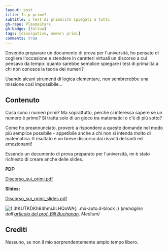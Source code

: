 ```yaml
---
layout: post
title: Is p prime?
subtitle: i test di primalità spiegati a tutti
gh-repo: PlasmaStark
gh-badge: [follow]
tags: [divulgativo, numeri primi]
comments: true
---
```


Dovendo preparare un documento di prova per l'università, ho pensato di cogliere l'occasione e stendere in caratteri virtuali un discorso 
a cui pensavo da tempo: quanto sarebbe semplice spiegare i test di primalità a chi non conosce la teoria dei numeri? 

Usando alcuni strumenti di logica elementare, non sembrerebbe una missione così impossibile...

## Contenuto

Cosa sono i numeri primi? Ma soprattutto, perché ci interessa sapere se un numero è primo? Si tratta solo di un gioco tra matematici o c'è di più sotto?

Come ho preannunciato, proverò a rispondere a queste domande nel modo più semplice possibile - appetibile anche a chi non si intenda
molto di matematica. Il risultato è un breve discorso dai risvolti deliranti ed emozionanti!

Essendo un documento di prova preparato per l'università, mi è stato richiesto di creare anche delle slides.

**PDF:**

[Discorso_sui_primi.pdf](https://github.com/PlasmaStark/plasmastark.github.io/files/6364525/Discorso.sui.primi.pdf)

**Slides:**

[Discorso_sui_primi_slides.pdf](https://github.com/PlasmaStark/plasmastark.github.io/files/6364534/Discorso_sui_primi_slides.pdf)

![1 3tKUTKDKh84hmiJlLHQoWA](https://user-images.githubusercontent.com/64229723/115857445-fe306480-a42d-11eb-93fa-e45ca597a4c8.jpeg){: .mx-auto.d-block :}
*(immagine dall'[articolo del prof. Bill Buchanan](https://medium.com/asecuritysite-when-bob-met-alice/so-how-many-bits-does-the-prime-number-have-e5dbbdf568ea), Medium)*

## Crediti

Nessuno, se non il mio sorprendentemente ampio tempo libero.
